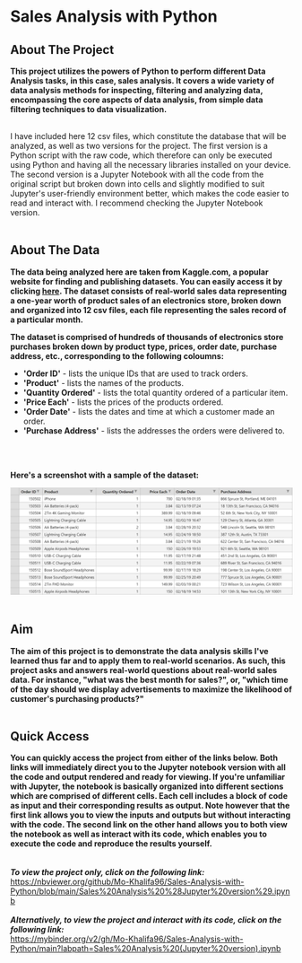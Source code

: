 # Sales Analysis with Python

## About The Project
**This project utilizes the powers of Python to perform different Data Analysis tasks, in this case, sales analysis. It covers a wide variety of
data analysis methods for inspecting, filtering and analyzing data, encompassing the core aspects of data analysis, from simple data filtering 
techniques to data visualization.**
<br>
<br>

I have included here 12 csv files, which constitute the database that will be analyzed, as well as two versions for the project. The first version is 
a Python script with the raw code, which therefore can only be executed using Python and having all the necessary libraries installed on your device. 
The second version is a Jupyter Notebook with all the code from the original script but broken down into cells and slightly modified to suit Jupyter's 
user-friendly environment better, which makes the code easier to read and interact with. I recommend checking the Jupyter Notebook version. 
<br>
<br>

## About The Data
**The data being analyzed here are taken from Kaggle.com, a popular website for finding and publishing datasets. You can easily access it by clicking [here](https://www.kaggle.com/datasets/knightbearr/sales-product-data).
The dataset consists of real-world sales data representing a one-year worth of product sales of an electronics store, broken down and organized into 12 csv files, each file representing the sales record of a particular month.**
<br>


**The dataset is comprised of hundreds of thousands of electronics store purchases broken down by product type, prices, order date,
purchase address, etc., corresponding to the following coloumns:** <br>
 * **'Order ID'** - lists the unique IDs that are used to track orders. 
 * **'Product'** - lists the names of the products.
 * **'Quantity Ordered'** - lists the total quantity ordered of a particular item. 
 * **'Price Each'** - lists the prices of the products ordered. 
 * **'Order Date'** - lists the dates and time at which a customer made an order.
 * **'Purchase Address'** - lists the addresses the orders were delivered to. 
<br>
<br>

**Here's a screenshot with a sample of the dataset:**
<br>

<img src="sales data screenshot.jpg" alt="https://github.com/Mo-Khalifa96/Sales-Analysis-with-Python/blob/main/sales%20data%20screenshot.jpg" width="800"/>

<br>
<br>

## Aim 
**The aim of this project is to demonstrate the data analysis skills I've learned thus far and to apply them to real-world scenarios. As such, this 
project asks and answers real-world questions about real-world sales data. For instance, "what was the best month for sales?", or, "which time of the day 
should we display advertisements to maximize the likelihood of customer's purchasing products?"**
<br>
<br>

## Quick Access
**You can quickly access the project from either of the links below. Both links will immediately direct you to the Jupyter notebook version with all the code and output rendered and ready for viewing. If you're unfamiliar with Jupyter, the notebook is basically organized into different sections which are comprised of different cells. Each cell includes a block of code as input and their corresponding results as output. Note however that the first link allows you to view the inputs and outputs but without interacting with the code. The second link on the other hand allows you to both view the notebook as well as interact with its code, which enables you to execute the code and reproduce the results yourself.**
<br>
<br>
<br>
***To view the project only, click on the following link:*** <br>
https://nbviewer.org/github/Mo-Khalifa96/Sales-Analysis-with-Python/blob/main/Sales%20Analysis%20%28Jupyter%20version%29.ipynb 
<br>
<br>
***Alternatively, to view the project and interact with its code, click on the following link:*** <br>
https://mybinder.org/v2/gh/Mo-Khalifa96/Sales-Analysis-with-Python/main?labpath=Sales%20Analysis%20(Jupyter%20version).ipynb
<br>
<br>
